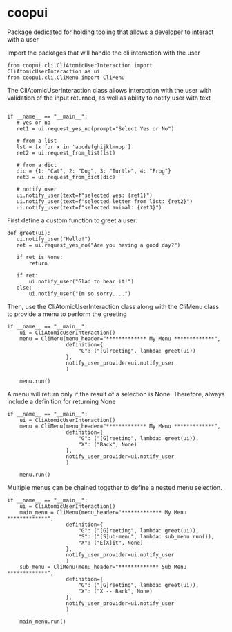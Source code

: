 # coopui
 Package dedicated for holding tooling that allows a developer to interact with a user
 

Import the packages that will handle the cli interaction with the user
```
from coopui.cli.CliAtomicUserInteraction import CliAtomicUserInteraction as ui
from coopui.cli.CliMenu import CliMenu
```
 
 The CliAtomicUserInteraction class allows interaction with the user with validation of the input returned, as well as ability to notify user with text
 ```
 
if __name__ == "__main__":
    # yes or no
    ret1 = ui.request_yes_no(prompt="Select Yes or No")

    # from a list
    lst = [x for x in 'abcdefghijklmnop']
    ret2 = ui.request_from_list(lst)

    # from a dict
    dic = {1: "Cat", 2: "Dog", 3: "Turtle", 4: "Frog"}
    ret3 = ui.request_from_dict(dic)

    # notify user
    ui.notify_user(text=f"selected yes: {ret1}")
    ui.notify_user(text=f"selected letter from list: {ret2}")
    ui.notify_user(text=f"selected animal: {ret3}")
``` 
 
 
 First define a custom function to greet a user:
 ```
def greet(ui):
    ui.notify_user("Hello!")
    ret = ui.request_yes_no("Are you having a good day?")

    if ret is None:
        return

    if ret:
        ui.notify_user("Glad to hear it!")
    else:
        ui.notify_user("Im so sorry....")
```

Then, use the CliAtomicUserInteraction class along with the CliMenu class to provide a menu to perform the greeting
```
if __name__ == "__main__":
    ui = CliAtomicUserInteraction()
    menu = CliMenu(menu_header="************* My Menu *************",
                   definition={
                       "G": ("[G]reeting", lambda: greet(ui))
                   },
                   notify_user_provider=ui.notify_user
                   )

    menu.run()
```

A menu will return only if the result of a selection is None. Therefore, always include a definition for returning None
```
if __name__ == "__main__":
    ui = CliAtomicUserInteraction()
    menu = CliMenu(menu_header="************* My Menu *************",
                   definition={
                       "G": ("[G]reeting", lambda: greet(ui)),
                       "X": ("Back", None)
                   },
                   notify_user_provider=ui.notify_user
                   )

    menu.run()
```


Multiple menus can be chained together to define a nested menu selection. 
 
```
if __name__ == "__main__":
    ui = CliAtomicUserInteraction()
    main_menu = CliMenu(menu_header="************* My Menu *************",
                   definition={
                       "G": ("[G]reeting", lambda: greet(ui)),
                       "S": ("[S]ub-menu", lambda: sub_menu.run()),
                       "X": ("E[X]it", None)
                   },
                   notify_user_provider=ui.notify_user
                   )
    sub_menu = CliMenu(menu_header="************* Sub Menu *************",
                   definition={
                       "G": ("[G]reeting", lambda: greet(ui)),
                       "X": ("X -- Back", None)
                   },
                   notify_user_provider=ui.notify_user
                   )

    main_menu.run()
```
